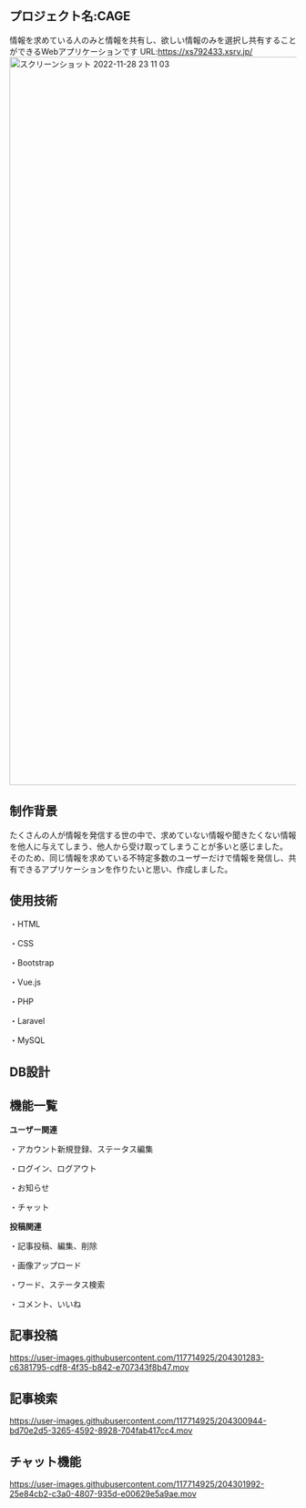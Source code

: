 プロジェクト名:CAGE
----------
情報を求めている人のみと情報を共有し、欲しい情報のみを選択し共有することができるWebアプリケーションです
URL:https://xs792433.xsrv.jp/
<img width="1278" alt="スクリーンショット 2022-11-28 23 11 03" src="https://user-images.githubusercontent.com/117714925/204298804-a0bd2a2e-ff09-4deb-babb-44b7ae08ef9b.png">


制作背景
-------

たくさんの人が情報を発信する世の中で、求めていない情報や聞きたくない情報を他人に与えてしまう、他人から受け取ってしまうことが多いと感じました。
そのため、同じ情報を求めている不特定多数のユーザーだけで情報を発信し、共有できるアプリケーションを作りたいと思い、作成しました。

使用技術
-------

・HTML

・CSS

・Bootstrap

・Vue.js

・PHP

・Laravel

・MySQL

DB設計
-------

機能一覧
--------

**ユーザー関連**

・アカウント新規登録、ステータス編集

・ログイン、ログアウト

・お知らせ

・チャット

**投稿関連**

・記事投稿、編集、削除

・画像アップロード

・ワード、ステータス検索

・コメント、いいね

記事投稿
---------

https://user-images.githubusercontent.com/117714925/204301283-c6381795-cdf8-4f35-b842-e707343f8b47.mov

記事検索
---------

https://user-images.githubusercontent.com/117714925/204300944-bd70e2d5-3265-4592-8928-704fab417cc4.mov

チャット機能
---------

https://user-images.githubusercontent.com/117714925/204301992-25e84cb2-c3a0-4807-935d-e00629e5a9ae.mov

